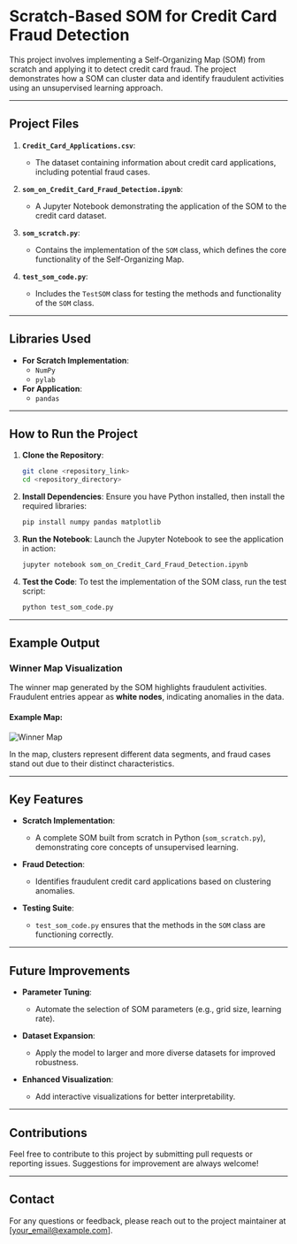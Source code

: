 # Scratch-Based SOM for Credit Card Fraud Detection

This project involves implementing a Self-Organizing Map (SOM) from scratch and applying it to detect credit card fraud. The project demonstrates how a SOM can cluster data and identify fraudulent activities using an unsupervised learning approach.

---

## Project Files

1. **`Credit_Card_Applications.csv`**:
   - The dataset containing information about credit card applications, including potential fraud cases.

2. **`som_on_Credit_Card_Fraud_Detection.ipynb`**:
   - A Jupyter Notebook demonstrating the application of the SOM to the credit card dataset.

3. **`som_scratch.py`**:
   - Contains the implementation of the `SOM` class, which defines the core functionality of the Self-Organizing Map.

4. **`test_som_code.py`**:
   - Includes the `TestSOM` class for testing the methods and functionality of the `SOM` class.

---

## Libraries Used

- **For Scratch Implementation**:
  - `NumPy`
  - `pylab`
- **For Application**:
  - `pandas`

---

## How to Run the Project

1. **Clone the Repository**:
   ```bash
   git clone <repository_link>
   cd <repository_directory>
   ```

2. **Install Dependencies**:
   Ensure you have Python installed, then install the required libraries:
   ```bash
   pip install numpy pandas matplotlib
   ```

3. **Run the Notebook**:
   Launch the Jupyter Notebook to see the application in action:
   ```bash
   jupyter notebook som_on_Credit_Card_Fraud_Detection.ipynb
   ```

4. **Test the Code**:
   To test the implementation of the SOM class, run the test script:
   ```bash
   python test_som_code.py
   ```

---

## Example Output

### Winner Map Visualization
The winner map generated by the SOM highlights fraudulent activities. Fraudulent entries appear as **white nodes**, indicating anomalies in the data.

#### Example Map:
![Winner Map](example_winner_map.png)

In the map, clusters represent different data segments, and fraud cases stand out due to their distinct characteristics.

---

## Key Features

- **Scratch Implementation**:
  - A complete SOM built from scratch in Python (`som_scratch.py`), demonstrating core concepts of unsupervised learning.

- **Fraud Detection**:
  - Identifies fraudulent credit card applications based on clustering anomalies.

- **Testing Suite**:
  - `test_som_code.py` ensures that the methods in the `SOM` class are functioning correctly.

---

## Future Improvements

- **Parameter Tuning**:
  - Automate the selection of SOM parameters (e.g., grid size, learning rate).

- **Dataset Expansion**:
  - Apply the model to larger and more diverse datasets for improved robustness.

- **Enhanced Visualization**:
  - Add interactive visualizations for better interpretability.

---

## Contributions

Feel free to contribute to this project by submitting pull requests or reporting issues. Suggestions for improvement are always welcome!

---

## Contact

For any questions or feedback, please reach out to the project maintainer at [your_email@example.com].

